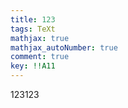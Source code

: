 ```yaml
---
title: 123
tags: TeXt
mathjax: true
mathjax_autoNumber: true
comment: true
key: !!A11
---
```


123123